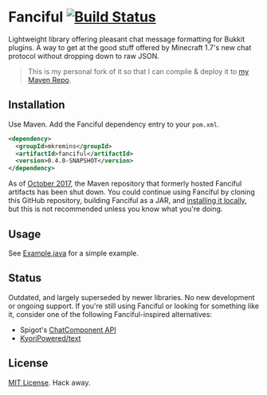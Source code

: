 Fanciful [![Build Status](https://travis-ci.org/mkremins/fanciful.svg?branch=master)](https://travis-ci.org/mkremins/fanciful)
========
Lightweight library offering pleasant chat message formatting for Bukkit plugins. A way to get at the good stuff offered by Minecraft 1.7's new chat protocol without dropping down to raw JSON.

> This is my personal fork of it so that I can compile & deploy it to [my Maven Repo](https://rayzr522.github.io/maven-repo/).

Installation
--------
Use Maven. Add the Fanciful dependency entry to your `pom.xml`.

```xml
<dependency>
  <groupId>mkremins</groupId>
  <artifactId>fanciful</artifactId>
  <version>0.4.0-SNAPSHOT</version>
</dependency>
```

As of [October 2017](https://github.com/mkremins/fanciful/issues/83), the Maven repository that formerly hosted Fanciful artifacts has been shut down. You could continue using Fanciful by cloning this GitHub repository, building Fanciful as a JAR, and [installing it locally](http://maven.apache.org/guides/mini/guide-3rd-party-jars-local.html), but this is not recommended unless you know what you're doing.

Usage
--------
See [Example.java](http://github.com/mkremins/fanciful/tree/master/src/example/java/mkremins/fanciful/Example.java) for a simple example.

Status
--------
Outdated, and largely superseded by newer libraries. No new development or ongoing support. If you're still using Fanciful or looking for something like it, consider one of the following Fanciful-inspired alternatives:

* Spigot's [ChatComponent API](https://www.spigotmc.org/wiki/the-chat-component-api/)
* [KyoriPowered/text](https://github.com/KyoriPowered/text)

License
--------
[MIT License](http://opensource.org/licenses/MIT). Hack away.
